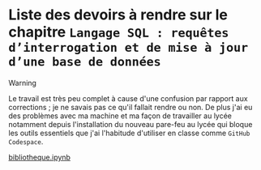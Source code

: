 # Liste des devoirs à rendre sur le chapitre `Langage SQL : requêtes d’interrogation et de mise à jour d’une base de données`

> [!WARNING]
> Le travail est très peu complet à cause d'une confusion par rapport aux corrections ; je ne savais pas ce qu'il fallait rendre ou non.
> De plus j'ai eu des problèmes avec ma machine et ma façon de travailler au lycée notamment depuis l'installation du nouveau pare-feu au lycée qui bloque les outils essentiels que j'ai l'habitude d'utiliser en classe comme `GitHub Codespace`.

[bibliotheque.ipynb](./bibliotheque.ipynb)